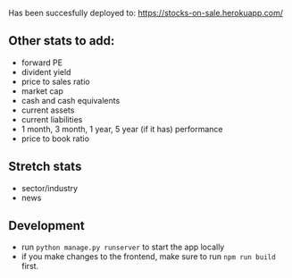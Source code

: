 Has been succesfully deployed to: https://stocks-on-sale.herokuapp.com/

## Other stats to add:
 - forward PE
 - divident yield
 - price to sales ratio
 - market cap
 - cash and cash equivalents
 - current assets
 - current liabilities
 - 1 month, 3 month, 1 year, 5 year (if it has) performance
 - price to book ratio

## Stretch stats
 - sector/industry
 - news
 
## Development
 - run `python manage.py runserver` to start the app locally
 - if you make changes to the frontend, make sure to run `npm run build` first. 
